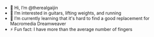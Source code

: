 - 👋 Hi, I’m @therealgaijin
- 👀 I’m interested in guitars, lifting weights, and running
- 🌱 I’m currently learning that it's hard to find a good replacement for Macromedia Dreamweaver 
- ⚡ Fun fact: I have more than the average number of fingers

<!---
therealgaijin/therealgaijin is a ✨ special ✨ repository because its `README.md` (this file) appears on your GitHub profile.
You can click the Preview link to take a look at your changes.
--->
